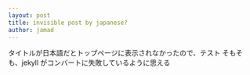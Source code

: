 ```yaml
---
layout: post
title: invisible post by japanese? 
author: jamad
---
```


<link rel="stylesheet" type="text/css" href="/assets/css/theme.css">

タイトルが日本語だとトップページに表示されなかったので、テスト
そもそも、jekyll がコンバートに失敗しているように思える 
